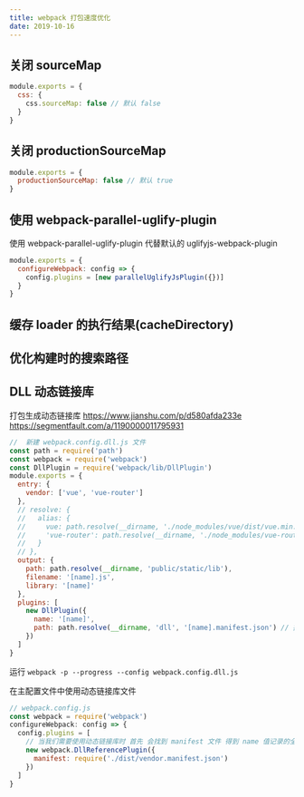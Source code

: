 ```yaml
---
title: webpack 打包速度优化
date: 2019-10-16
---
```


## 关闭 sourceMap

```js
module.exports = {
  css: {
    css.sourceMap: false // 默认 false
  }
}
```

## 关闭 productionSourceMap

```js
module.exports = {
  productionSourceMap: false // 默认 true
}
```

## 使用 webpack-parallel-uglify-plugin

使用 webpack-parallel-uglify-plugin 代替默认的 uglifyjs-webpack-plugin

```js
module.exports = {
  configureWebpack: config => {
    config.plugins = [new parallelUglifyJsPlugin({})]
  }
}
```

## 缓存 loader 的执行结果(cacheDirectory)

## 优化构建时的搜索路径

<!-- ## HappyPack -->

## DLL 动态链接库

打包生成动态链接库
https://www.jianshu.com/p/d580afda233e
https://segmentfault.com/a/1190000011795931

```js
//  新建 webpack.config.dll.js 文件
const path = require('path')
const webpack = require('webpack')
const DllPlugin = require('webpack/lib/DllPlugin')
module.exports = {
  entry: {
    vendor: ['vue', 'vue-router']
  },
  // resolve: {
  //   alias: {
  //     vue: path.resolve(__dirname, './node_modules/vue/dist/vue.min.js'),
  //     'vue-router': path.resolve(__dirname, './node_modules/vue-router/dist/vue-router.min.js')
  //   }
  // },
  output: {
    path: path.resolve(__dirname, 'public/static/lib'),
    filename: '[name].js',
    library: '[name]'
  },
  plugins: [
    new DllPlugin({
      name: '[name]',
      path: path.resolve(__dirname, 'dll', '[name].manifest.json') // 描述生成的manifest文件
    })
  ]
}
```

运行 `webpack -p --progress --config webpack.config.dll.js`

在主配置文件中使用动态链接库文件

```js
// webpack.config.js
const webpack = require('webpack')
configureWebpack: config => {
  config.plugins = [
    // 当我们需要使用动态链接库时 首先 会找到 manifest 文件 得到 name 值记录的全局变量名称 然后找到动态链接库文件进行加载
    new webpack.DllReferencePlugin({
      manifest: require('./dist/vendor.manifest.json')
    })
  ]
}
```
